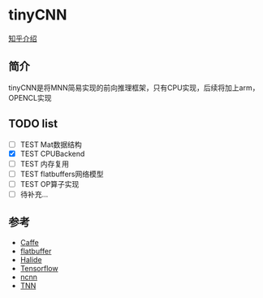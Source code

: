 # tinyCNN

[知乎介绍](https://zhuanlan.zhihu.com/p/351309697)

## 简介
tinyCNN是将MNN简易实现的前向推理框架，只有CPU实现，后续将加上arm，OPENCL实现

## TODO list
* [ ] TEST Mat数据结构
* [x] TEST CPUBackend
* [ ] TEST 内存复用
* [ ] TEST flatbuffers网络模型
* [ ] TEST OP算子实现
* [ ] 待补充...

## 参考

- [Caffe](https://github.com/BVLC/caffe)
- [flatbuffer](https://github.com/google/flatbuffers)
- [Halide](https://github.com/halide/Halide)
- [Tensorflow](https://github.com/tensorflow/tensorflow)
- [ncnn](https://github.com/Tencent/ncnn)
- [TNN](https://github.com/Tencent/TNN)
